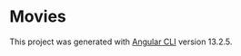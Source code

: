 # Movies

This project was generated with [Angular CLI](https://github.com/angular/angular-cli) version 13.2.5.
